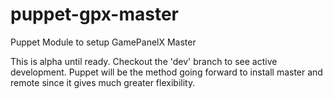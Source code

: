 # puppet-gpx-master
Puppet Module to setup GamePanelX Master

This is alpha until ready.  Checkout the 'dev' branch to see active development.  Puppet will be the method going forward to install master and remote since it gives much greater flexibility.
